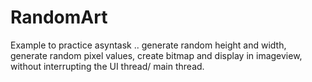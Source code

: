 # RandomArt
Example to practice asyntask .. generate random height and width, generate random pixel values, create bitmap and display in imageview, without interrupting the UI thread/ main thread.
